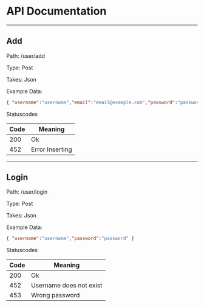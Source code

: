 # API Documentation

---

## Add

Path: /user/add

Type: Post

Takes: Json

Example Data:

```json
{ "username":"username","email":"email@example.com","password":"passwordhash" }
```

Statuscodes

| Code | Meaning         |
| ---- | --------------- |
| 200  | Ok              |
| 452  | Error Inserting |

---

## Login

Path: /user/login

Type: Post

Takes: Json

Example Data:

```json
{ "username":"username","password":"password" }
```

Statuscodes

| Code | Meaning                 |
| ---- | ----------------------- |
| 200  | Ok                      |
| 452  | Username does not exist |
| 453  | Wrong password          |